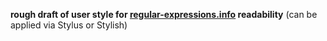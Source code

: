 **rough draft of user style for [regular-expressions.info](https://regular-expressions.info/) readability**
(can be applied via Stylus or Stylish)

